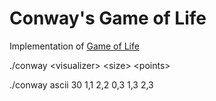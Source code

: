 Conway's Game of Life
=====================

Implementation of [Game of Life](http://en.wikipedia.org/wiki/Conway's_Game_of_Life)

./conway &lt;visualizer&gt; &lt;size&gt; &lt;points&gt;

./conway ascii 30 1,1 2,2 0,3 1,3 2,3
